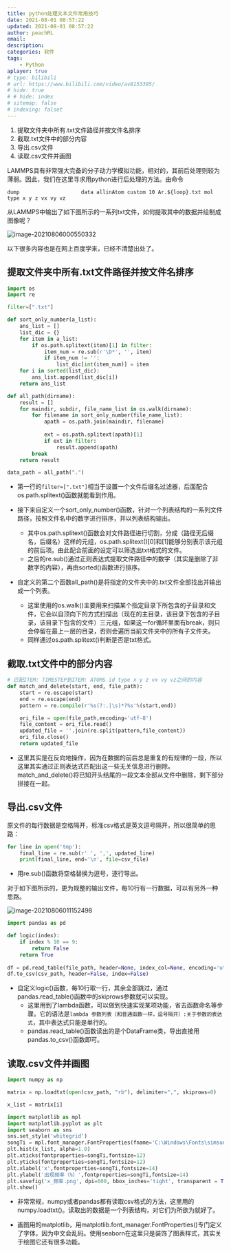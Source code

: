 ```yaml
---
title: python处理文本文件常用技巧
date: 2021-08-01 08:57:22
updated: 2021-08-01 08:57:22
author: peachRL
email: 
description: 
categories: 软件
tags: 
	- Python
aplayer: true
# type: bilibili
# url: https://www.bilibili.com/video/av8153395/
# hide: true
# # hide: index
# sitemap: false
# indexing: falset
---
```


1. 提取文件夹中所有.txt文件路径并按文件名排序
2. 截取.txt文件中的部分内容
3. 导出.csv文件
4. 读取.csv文件并画图

<!-- more -->

LAMMPS具有非常强大完备的分子动力学模拟功能，相对的，其前后处理则较为薄弱。因此，我们在这里寻求用python进行后处理的方法。由命令

```
dump                    data allinAtom custom 10 Ar.${loop}.txt mol type x y z vx vy vz
```

从LAMMPS中输出了如下图所示的一系列txt文件，如何提取其中的数据并绘制成图像呢？

![image-20210806000550332](https://image.wanyijizi.com/20210801/image-20210806000550332.png)

以下很多内容也是在网上百度学来，已经不清楚出处了。

## 提取文件夹中所有.txt文件路径并按文件名排序

```python
import os
import re

filter=[".txt"]

def sort_only_number(a_list):
    ans_list = []
    list_dic = {}
    for item in a_list:
        if os.path.splitext(item)[1] in filter:
            item_num = re.sub(r'\D*', '', item)
            if item_num != '':
                list_dic[int(item_num)] = item
    for i in sorted(list_dic):
        ans_list.append(list_dic[i])
    return ans_list

def all_path(dirname):
    result = []
    for maindir, subdir, file_name_list in os.walk(dirname):
        for filename in sort_only_number(file_name_list):
            apath = os.path.join(maindir, filename) 
            
            ext = os.path.splitext(apath)[1]
            if ext in filter:
                result.append(apath)
        break
    return result

data_path = all_path(".")
```

- 第一行的`filter=[".txt"]`相当于设置一个文件后缀名过滤器，后面配合os.path.splitext()函数就能看到作用。

- 接下来自定义一个sort_only_number()函数，针对一个列表结构的一系列文件路径，按照文件名中的数字进行排序，并以列表结构输出。
  - 其中os.path.splitext()函数会对文件路径进行切割，分成（路径无后缀名，后缀名）这样的元组，os.path.splitext()[0]和[1]能够分别表示该元组的前后项。由此配合前面的设定可以筛选出txt格式的文件。
  - 之后的re.sub()通过正则表达式提取文件路径中的数字（其实是删除了非数字的内容），再由sorted()函数进行排序。

- 自定义的第二个函数all_path()是将指定的文件夹中的.txt文件全部找出并输出成一个列表。
  - 这里使用的os.walk()主要用来扫描某个指定目录下所包含的子目录和文件，它会以自顶向下的方式扫描出（现在的主目录，该目录下包含的子目录，该目录下包含的文件）三元组，如果这一for循环里面有break，则只会停留在最上一层的目录，否则会遍历当前文件夹中的所有子文件夹。
  - 同样通过os.path.splitext()判断是否是txt格式。

## 截取.txt文件中的部分内容

```python
# 匹配ITEM: TIMESTEP到ITEM: ATOMS id type x y z vx vy vz之间的内容
def match_and_delete(start, end, file_path):
    start = re.escape(start)
    end = re.escape(end)
    pattern = re.compile(r'%s(?:.|\s)*?%s'%(start,end))

    ori_file = open(file_path,encoding='utf-8')
    file_content = ori_file.read()
    updated_file = ''.join(re.split(pattern,file_content))
    ori_file.close()
    return updated_file
```

- 这里其实是在反向地操作，因为在数据的前后总是重复的有规律的一段，所以这里其实通过正则表达式匹配出这一些无关信息进行删除。match_and_delete()将已知开头结尾的一段文本全部从文件中删除，剩下部分拼接在一起。

## 导出.csv文件

原文件的每行数据是空格隔开，标准csv格式是英文逗号隔开，所以很简单的思路：

```python
for line in open('tmp'):
    final_line = re.sub(r' ', ',', updated_line)
    print(final_line, end='\n', file=csv_file)
```

- 用re.sub()函数将空格替换为逗号，逐行导出。

对于如下图所示的，更为规整的输出文件，每10行有一行数据，可以有另外一种思路。

![image-20210806011152498](https://image.wanyijizi.com/20210801/image-20210806011152498.png)

```python
import pandas as pd

def logic(index):   
    if index % 10 == 9: 
        return False
    return True
    
df = pd.read_table(file_path, header=None, index_col=None, encoding='utf-8', names=['x', 'y', 'z', 'vx', 'vy', 'vz'], skiprows=lambda x: logic(x), sep='\s+', engine='python')
df.to_csv(csv_path, header=False, index=False)
```

- 自定义logic()函数，每10行取一行，其余全部跳过，通过pandas.read_table()函数中的skiprows参数就可以实现。
  - 这里用到了lambda函数，可以做到快速实现某项功能，省去函数命名等步骤。它的语法是`lambda 参数列表（和普通函数一样，逗号隔开）:关于参数的表达式`，其中表达式只能是单行的。
  - pandas.read_table()函数读出的是个DataFrame类，导出直接用pandas.to_csv()函数即可。

## 读取.csv文件并画图

```python
import numpy as np

matrix = np.loadtxt(open(csv_path, "rb"), delimiter=",", skiprows=0)

x_list = matrix[i]

import matplotlib as mpl
import matplotlib.pyplot as plt
import seaborn as sns
sns.set_style('whitegrid')
songTi = mpl.font_manager.FontProperties(fname='C:\Windows\Fonts\simsun.ttc')
plt.hist(x_list, alpha=1.0)
plt.xticks(fontproperties=songTi,fontsize=12)
plt.yticks(fontproperties=songTi,fontsize=12)
plt.xlabel('x',fontproperties=songTi,fontsize=14)
plt.ylabel('出现频率（%）',fontproperties=songTi,fontsize=14)
plt.savefig('x_频率.png', dpi=600, bbox_inches='tight', transparent = True)
plt.show()
```

- 非常常规，numpy或者pandas都有读取csv格式的方法，这里用的numpy.loadtxt()。读取出的数据是一个列表结构，对它们为所欲为就好了。

- 画图用的matplotlib，用matplotlib.font_manager.FontProperties()专门定义了字体，因为中文会乱码。使用seaborn在这里只是装饰了图表样式，其实关于绘图它还有很多功能。

